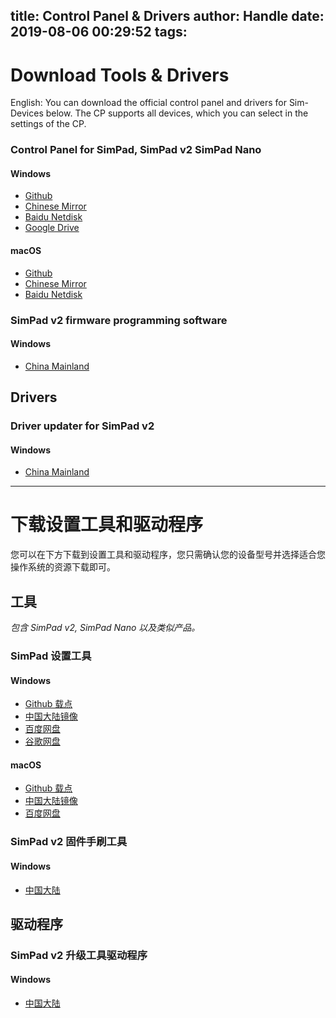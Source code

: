 title: Control Panel & Drivers
author: Handle
date: 2019-08-06 00:29:52
tags:
---
# Download Tools & Drivers

English:
You can download the official control panel and drivers for Sim-Devices below. The CP supports all devices, which you can select in the settings of the CP.

<!--more-->

### Control Panel for SimPad, SimPad v2 SimPad Nano

#### Windows

- [Github](https://github.com/iamapig120/simpad-control-panel/releases/latest)
- [Chinese Mirror](http://simshop.po-i.cc:8117/check-roms/simpad_control_pannel.zip)
- [Baidu Netdisk](https://pan.baidu.com/s/1scVouJ7jq3c1n6lFD__lfg)
- [Google Drive](https://drive.google.com/open?id=1bE3scDsA2ponZdcIxMntryAm33o9ncpu)

#### macOS

- [Github](https://github.com/iamapig120/simpad-control-panel/releases/latest)
- [Chinese Mirror](http://simshop.po-i.cc:8117/check-roms/simpad_control_pannel_darwin.dmg)
- [Baidu Netdisk](https://pan.baidu.com/s/1Ab6sMe0pUPINsFjGEV192A)

### SimPad v2 firmware programming software

#### Windows

- [China Mainland](http://simshop.po-i.cc:8117/check-roms/updateTool.zip)

## Drivers

### Driver updater for SimPad v2

#### Windows

- [China Mainland](http://simshop.po-i.cc:8117/check-roms/DRIVER.zip)

---

# 下载设置工具和驱动程序

您可以在下方下载到设置工具和驱动程序，您只需确认您的设备型号并选择适合您操作系统的资源下载即可。

## 工具

*包含 SimPad v2, SimPad Nano 以及类似产品。*

### SimPad 设置工具

#### Windows

- [Github 载点](https://github.com/iamapig120/simpad-control-panel/releases/latest)
- [中国大陆镜像](http://simshop.po-i.cc:8117/check-roms/simpad_control_pannel.zip)
- [百度网盘](https://pan.baidu.com/s/1scVouJ7jq3c1n6lFD__lfg)
- [谷歌网盘](https://drive.google.com/open?id=1bE3scDsA2ponZdcIxMntryAm33o9ncpu)

#### macOS

- [Github 载点](https://github.com/iamapig120/simpad-control-panel/releases/latest)
- [中国大陆镜像](http://simshop.po-i.cc:8117/check-roms/simpad_control_pannel_darwin.dmg)
- [百度网盘](https://pan.baidu.com/s/1Ab6sMe0pUPINsFjGEV192A)

### SimPad v2 固件手刷工具

#### Windows

- [中国大陆](http://simshop.po-i.cc:8117/check-roms/updateTool.zip)

## 驱动程序

### SimPad v2 升级工具驱动程序

#### Windows

- [中国大陆](http://simshop.po-i.cc:8117/check-roms/DRIVER.zip)
